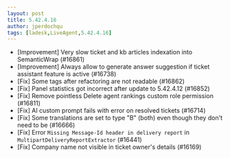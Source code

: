 ```yaml
---
layout: post
title: 5.42.4.16
author: jperdochqu
tags: [ladesk,LiveAgent,5.42.4.16]
---
```

- [Improvement] Very slow ticket and kb articles indexation into SemanticWrap (#16861)
- [Improvement] Always allow to generate answer suggestion if ticket assistant feature is active (#16738)
- [Fix] Some tags after refactoring are not readable (#16862)
- [Fix] Panel statistics got incorrect after update to 5.42.4.12  (#16852)
- [Fix] Remove pointless Delete agent rankings custom role permission (#16811)
- [Fix] AI custom prompt fails with error on resolved tickets (#16714)
- [Fix] Some translations are set to type "B" (both) even though they don't need to be (#16666)
- [Fix] Error `Missing Message-Id header in delivery report` in `MultipartDeliveryReportExtractor` (#16441)
- [Fix] Company name not visible in ticket owner's details (#16169)